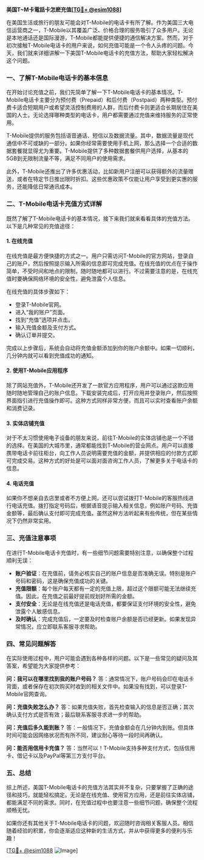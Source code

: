**美国T~M卡電話卡怎麽充值[[TG💪+ @esim1088](https://t.me/s/esim1088)]**

在美国生活或旅行的朋友可能会对T-Mobile的电话卡有所了解。作为美国三大电信运营商之一，T-Mobile以其覆盖广泛、价格合理的服务吸引了众多用户。无论是本地通话还是国际漫游，T-Mobile都能提供便捷的通信解决方案。然而，对于初次接触T-Mobile电话卡的用户来说，如何充值可能是一个令人头疼的问题。今天，我们就来详细讲解一下美国T-Mobile电话卡的充值方法，帮助大家轻松解决这个问题。

### 一、了解T-Mobile电话卡的基本信息

在开始讨论充值之前，我们先简单了解一下T-Mobile电话卡的基本情况。T-Mobile电话卡主要分为预付费（Prepaid）和后付费（Postpaid）两种类型。预付费卡适合短期用户或希望灵活控制费用的人群，而后付费卡则更适合长期居住在美国的人士。无论选择哪种类型的电话卡，用户都需要通过充值来维持服务的正常使用。

T-Mobile提供的服务包括语音通话、短信以及数据流量。其中，数据流量是现代通信中不可或缺的一部分。如果你经常需要使用手机上网，那么选择一个合适的数据套餐就显得尤为重要。T-Mobile提供了多种数据套餐供用户选择，从基本的5GB到无限制流量不等，满足不同用户的使用需求。

此外，T-Mobile还推出了许多优惠活动，比如新用户注册可以获得额外的流量赠送，或者在特定节日推出限时折扣。这些优惠政策不仅能让用户享受到更实惠的服务，还能降低日常通讯成本。

### 二、T-Mobile电话卡充值方式详解

既然了解了T-Mobile电话卡的基本情况，接下来我们就来看看具体的充值方法。以下是几种常见的充值途径：

#### 1. 在线充值

在线充值是最方便快捷的方式之一。用户只需访问T-Mobile的官方网站，登录自己的账户，然后按照提示输入所需的信息即可完成充值。在线充值的优点在于操作简单，不受时间和地点的限制，随时随地都可以进行。不过需要注意的是，在线充值时要确保网络环境的安全性，避免泄露个人信息。

在线充值的具体步骤如下：
- 登录T-Mobile官网。
- 进入“我的账户”页面。
- 找到“充值”选项并点击。
- 输入充值金额及支付方式。
- 确认订单并提交。

完成以上步骤后，系统会自动将充值金额添加到你的账户余额中。如果一切顺利，几分钟内就可以看到充值成功的通知。

#### 2. 使用T-Mobile应用程序

除了网站充值外，T-Mobile还开发了一款官方应用程序，用户可以通过这款应用随时随地管理自己的账户信息。下载安装完成后，打开应用并登录账户，然后按照界面指引进行充值操作即可。这种方式同样非常方便，而且可以实时查看账户余额和消费记录。

#### 3. 实体店铺充值

对于不太习惯使用电子设备的朋友来说，前往T-Mobile的实体店铺也是一个不错的选择。在美国的大城市里，通常都能找到T-Mobile的营业网点。用户可以直接携带电话卡前往柜台，向工作人员说明需要充值的金额，并提供相应的付款方式即可完成交易。这种方式的好处是可以面对面咨询工作人员，了解更多关于电话卡的信息。

#### 4. 电话充值

如果你不想亲自去店里或者不方便上网，还可以尝试拨打T-Mobile的客服热线进行电话充值。拨打指定号码后，根据语音提示输入相关信息，例如账户号码、充值金额等，最后确认支付即可完成充值。虽然这种方法听起来有些传统，但在某些情况下仍然非常实用。

### 三、充值注意事项

在进行T-Mobile电话卡充值时，有一些细节问题需要特别注意，以确保整个过程顺利无误：

- **账户验证**：在充值前，请务必核实自己的账户信息是否准确无误。特别是账户号码和密码，这是确保充值成功的关键。
- **充值限额**：每个账户每天都有一定的充值上限，超过这个限额可能无法继续充值。因此，在充值之前最好提前规划好所需的金额。
- **支付安全**：无论是在线充值还是电话充值，都要保证支付环境的安全性，避免泄露个人敏感信息。
- **及时确认**：完成充值后，一定要及时检查账户余额是否已经更新。如果发现异常情况，应立即联系客服寻求帮助。

### 四、常见问题解答

在实际使用过程中，用户可能会遇到各种各样的问题。以下是一些常见的疑问及其答案，希望能为大家提供参考：

**问：我可以在哪里找到我的账户号码？**
答：通常情况下，账户号码会印在电话卡背面，或者保存在初次购买时收到的相关文件中。如果没有找到，可以登录T-Mobile官网查询。

**问：充值失败怎么办？**
答：如果充值失败，首先检查输入的信息是否正确；其次确认支付方式是否有效；最后联系客服寻求进一步的帮助。

**问：充值后多久能到账？**
答：一般情况下，充值金额会在几分钟内到账。但具体时间可能会因网络状况而有所不同，建议耐心等待一段时间再确认。

**问：能否用信用卡充值？**
答：当然可以！T-Mobile支持多种支付方式，包括信用卡、借记卡以及PayPal等第三方支付平台。

### 五、总结

综上所述，美国T-Mobile电话卡的充值方法其实并不复杂，只要掌握了正确的途径和技巧，就能轻松搞定。无论是在线充值、使用官方应用，还是前往实体店铺，都能满足不同的需求。同时，在充值过程中也要注意一些细节问题，确保整个流程顺畅无忧。

如果你还有其他关于T-Mobile电话卡的问题，欢迎随时咨询相关客服人员。相信随着经验的积累，你会逐渐适应这种新的生活方式，并从中获得更多的便利与乐趣！

[[TG💪+ @esim1088](https://t.me/s/esim1088) ![Image](https://i.postimg.cc/4NQfJmqS/Snipaste-2025-05-13-00-14-12.png)]